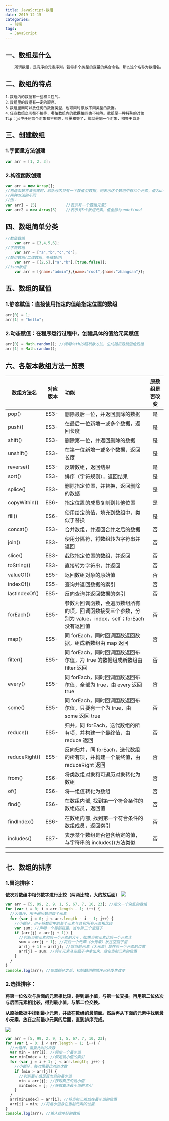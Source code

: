 ```yaml
---
title: JavaScript-数组
date: 2019-12-15
categories:
  - 前端
tags:
  - JavaScript
---
```


## 一、数组是什么

```txt
	所谓数组，是有序的元素序列。若将多个类型的变量的集合命名，那么这个名称为数组名。组成数组的各个变量称为数组的元素，有时也称为下标变量。用于区分数组的各个元素的数字编号称为下标。是一组数据的组合,多个数据的集合。数组是一种特殊的对象。
```

## 二、数组的特点

```
1.数组内的数据有一些相关性的。
2.数组里的数据有一定的顺序。
3.数组里面可以放任何的数据类型，也可同时存放不同类型的数据。
4.任意数组之间都不相等，哪怕数组内的数据相同也不相等。数组是一种特殊的对象
Tip：js中任何两个对象都不相等，只要相等了，那就是同一个对象，相等于自身
```

## 三、创建数组

### 1.字面量方法创建

```javascript
var arr = [1, 2, 3];
```

### 2.构造函数创建

```javascript
var arr = new Array[];
//构造函数方法创建时，若括号内只有一个数值型数据，则表示这个数组中有几个元素，值为undefined
//两种方法的不同
//例：
var arr1 = [5]             //表示有一个数组元素5
var arr2 = new Array(5)    //表示有5个数组元素，值全部为undefined
```

## 四、数组简单分类

```javascript
//数值数组
	var arr = [3,4,5,6];
//字符数组
	var arr = ["a","b","c","d"];
//数组数组(二维数组，多维数组)
	var arr = [[2,5],["a","b"],[true,false]];
//json数组
	var arr = [{name:"admin"},{name:"root",{name:"zhangsan"}];
```

## 五、数组的赋值

### 1.静态赋值：直接使用指定的值给指定位置的数组

```javascript
arr[0] = 1;
arr[1] = "hello";
```

### 2.动态赋值：在程序运行过程中，创建具体的值给元素赋值

```javascript
arr[0] = Math.random(); //调用Math的随机数方法，生成随机数赋值给数组
arr[1] = Math.random();
```

## 六、各版本数组方法一览表

| 数组方法名    | 对应版本 | 功能                                                                                                    | 原数组是否改变 |
| ------------- | -------- | :------------------------------------------------------------------------------------------------------ | :------------: |
| pop()         | ES3-     | 删除最后一位，并返回删除的数据                                                                          |       是       |
| push()        | ES3-     | 在最后一位新增一或多个数据，返回长度                                                                    |       是       |
| shift()       | ES3-     | 删除第一位，并返回删除的数据                                                                            |       是       |
| unshift()     | ES3-     | 在第一位新增一或多个数据，返回长度                                                                      |       是       |
| reverse()     | ES3-     | 反转数组，返回结果                                                                                      |       是       |
| sort()        | ES3-     | 排序（字符规则），返回结果                                                                              |       是       |
| splice()      | ES3-     | 删除指定位置，并替换，返回删除的数据                                                                    |       是       |
| copyWithin()  | ES6-     | 指定位置的成员复制到其他位置                                                                            |       是       |
| fill()        | ES6-     | 使用给定的值，填充到数组中，类似于替换                                                                  |       是       |
| concat()      | ES3-     | 合并数组，并返回合并之后的数据                                                                          |       否       |
| join()        | ES3-     | 使用分隔符，将数组转为字符串并返回                                                                      |       否       |
| slice()       | ES3-     | 截取指定位置的数组，并返回                                                                              |       否       |
| toString()    | ES3-     | 直接转为字符串，并返回                                                                                  |       否       |
| valueOf()     | ES5-     | 返回数组对象的原始值                                                                                    |       否       |
| indexOf()     | ES5-     | 查询并返回数据的索引                                                                                    |       否       |
| lastIndexOf() | ES5-     | 反向查询并返回数据的索引                                                                                |       否       |
| forEach()     | ES5-     | 参数为回调函数，会遍历数组所有的项，回调函数接受三个参数，分别为 value，index，self；forEach 没有返回值 |       否       |
| map()         | ES5-     | 同 forEach，同时回调函数返回数据，组成新数组由 map 返回                                                 |       否       |
| filter()      | ES5-     | 同 forEach，同时回调函数返回布尔值，为 true 的数据组成新数组由 filter 返回                              |       否       |
| every()       | ES5-     | 同 forEach，同时回调函数返回布尔值，全部为 true，由 every 返回 true                                     |       否       |
| some()        | ES5-     | 同 forEach，同时回调函数返回布尔值，只要有一个为 true，由 some 返回 true                                |       否       |
| reduce()      | ES5-     | 归并，同 forEach，迭代数组的所有项，并构建一个最终值，由 reduce 返回                                    |       否       |
| reduceRight() | ES5-     | 反向归并，同 forEach，迭代数组的所有项，并构建一个最终值，由 reduceRight 返回                           |       否       |
| from()        | ES6-     | 将类数组对象和可遍历对象转化为数组                                                                      |       否       |
| of()          | ES6-     | 将一组值转化为数组                                                                                      |       否       |
| find()        | ES6-     | 在数组内部, 找到第一个符合条件的数组成员，返回值                                                        |       否       |
| findIndex()   | ES6-     | 在数组内部, 找到第一个符合条件的数组成员，返回索引                                                      |       否       |
| includes()    | ES7-     | 表示某个数组是否包含给定的值，与字符串的 includes()方法类似                                             |       否       |

---

## 七、数组的排序

### 1.冒泡排序：

​ **依次对数组中相邻数字进行比较（两两比较，大的放后面）**
![](https://cdn.jsdelivr.net/gh/dxsixpc/myImg@master/img/20200813184217.gif)

```javascript
var arr = [5, 99, 2, 9, 1, 5, 67, 7, 10, 23]; //定义一个杂乱的数组
for (var i = 0; i < arr.length - 1; i++) {
  //大循环，用于遍历数组每个元素
  for (var j = 0; j < arr.length - i - 1; j++) {
    //小循环，用于将数组中的某个元素与其它所有元素相比较
    var sum; //声明一个局部变量，当作第三个空瓶子
    if (arr[j] > arr[j + 1]) {
      //判断当前元素和后一个元素的大小，如果当前元素比后一个元素大
      sum = arr[j + 1]; //将后一个元素（小元素）放在空瓶子里
      arr[j + 1] = arr[j]; //将当前元素（大元素）放在后一个元素的位置
      arr[j] = sum; //将小元素从空瓶子中拿出来，放在当前元素的位置
    }
  }
}
console.log(arr); //完成循环之后，初始数组的顺序已经发生改变
```

### 2.选择排序：

​ **将第一位依次与后面的元素相比较，得到最小值，与第一位交换。再用第二位依次与后面元素相比较，得到最小值，与第二位交换。**

​ **从原始数据中找到最小元素，并放在数组的最前面。然后再从下面的元素中找到最小元素，放在之前最小元素的后面，直到排序完成。**

![](https://cdn.jsdelivr.net/gh/dxsixpc/myImg@master/img/20200813184243.jpg)

```javascript var arr = [5,99,2,9,1,5,67,7,10,23]
var arr = [5, 99, 2, 9, 1, 5, 67, 7, 10, 23];
for (var i = 0; i < arr.length - 1; i++) {
  //大循环，需要比对的次数
  var min = arr[i]; //假定一个最小值
  var minIndex = i; //假定最小值的索引
  for (var j = i + 1; j < arr.length; j++) {
    //小循环，每次需要比对的次数
    if (min > arr[j]) {
      //判断最小值是否为真的最小值
      min = arr[j]; //获取真正的最小值
      minIndex = j; //获取真正最小值的索引
    }
  }
  arr[minIndex] = arr[i]; //将当前元素放在最小值的位置
  arr[i] = min; //将最小值放在当前元素的位置
}
console.log(arr); //输入排序好的数组
```
